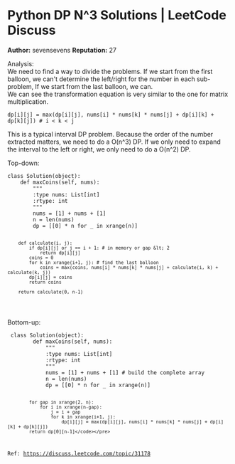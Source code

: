 Python DP N^3 Solutions | LeetCode Discuss
============================
**Author:**  sevensevens
**Reputation:**  27 

<p>Analysis:<br/>
We need to find a way to divide the problems. If we start from the first balloon, we can't determine the left/right for the number in each sub-problem, If we start from the last balloon, we can.<br/>
We can see the transformation equation is very similar to the one for matrix multiplication.</p>
<pre><code>dp[i][j] = max(dp[i][j], nums[i] * nums[k] * nums[j] + dp[i][k] + dp[k][j]) # i &lt; k &lt; j
</code></pre>
<p>This is a typical interval DP problem. Because the order of the number extracted matters, we need to do a O(n^3) DP. If we only need to expand the interval to the left or right, we only need to do a O(n^2) DP.</p>
<p>Top-down:</p>
<pre><code>class Solution(object):
    def maxCoins(self, nums):
        """
        :type nums: List[int]
        :rtype: int
        """
        nums = [1] + nums + [1]
        n = len(nums)
        dp = [[0] * n for _ in xrange(n)]

        def calculate(i, j):
            if dp[i][j] or j == i + 1: # in memory or gap &lt; 2
                return dp[i][j]
            coins = 0
            for k in xrange(i+1, j): # find the last balloon
                coins = max(coins, nums[i] * nums[k] * nums[j] + calculate(i, k) + calculate(k, j))
            dp[i][j] = coins
            return coins

        return calculate(0, n-1)
</code></pre>
<p>Bottom-up:</p>
<pre><code> class Solution(object):
        def maxCoins(self, nums):
            """
            :type nums: List[int]
            :rtype: int
            """
            nums = [1] + nums + [1] # build the complete array 
            n = len(nums)
            dp = [[0] * n for _ in xrange(n)]
    
            for gap in xrange(2, n):
                for i in xrange(n-gap):
                    j = i + gap
                    for k in xrange(i+1, j):
                        dp[i][j] = max(dp[i][j], nums[i] * nums[k] * nums[j] + dp[i][k] + dp[k][j])
            return dp[0][n-1]</code></pre> 

Ref: https://discuss.leetcode.com/topic/31178
